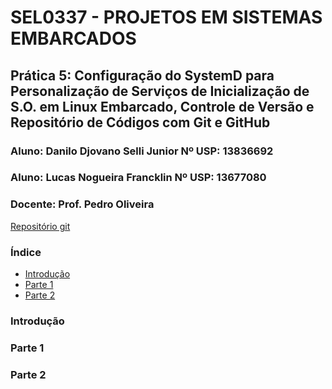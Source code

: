# SEL0337 - PROJETOS EM SISTEMAS EMBARCADOS
## Prática 5: Configuração do SystemD para Personalização de Serviços de Inicialização de S.O. em Linux Embarcado, Controle de Versão e Repositório de Códigos com Git e GitHub

### Aluno: Danilo Djovano Selli Junior Nº USP: 13836692
### Aluno: Lucas Nogueira Francklin Nº USP: 13677080

### Docente:	Prof. Pedro Oliveira




[Repositório git](https://github.com/DaniloSelli/SEL0337.git)


### Índice
- [Introdução](#Introdução)
- [Parte 1](#Parte-1)
- [Parte 2](#Parte-2)

### Introdução

### Parte 1

### Parte 2
  
